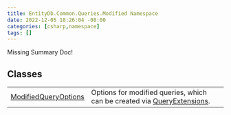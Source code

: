```yaml
---
title: EntityDb.Common.Queries.Modified Namespace
date: 2022-12-05 18:26:04 -08:00
categories: [csharp,namespace]
tags: []
---
```


Missing Summary Doc!
## Classes
<table><tr><td><a href='/posts/csharp.class.entitydb.common.queries.modified.modifiedqueryoptions/'>ModifiedQueryOptions</a></td><td>
Options for modified queries, which can be created via <a href='/posts/csharp.class.entitydb.common.extensions.queryextensions/'>QueryExtensions</a>.
</td></tr></table>
